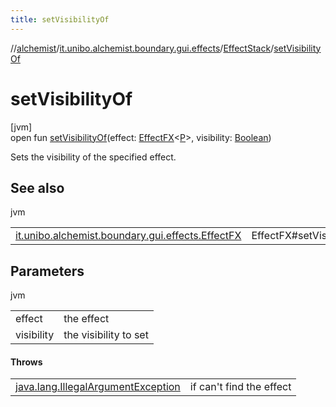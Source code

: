 ```yaml
---
title: setVisibilityOf
---
```

//[alchemist](../../../index.html)/[it.unibo.alchemist.boundary.gui.effects](../index.html)/[EffectStack](index.html)/[setVisibilityOf](set-visibility-of.html)



# setVisibilityOf



[jvm]\
open fun [setVisibilityOf](set-visibility-of.html)(effect: [EffectFX](../-effect-f-x/index.html)<[P](../../it.unibo.alchemist.boundary.monitor/-f-x-step-monitor/index.html)>, visibility: [Boolean](https://kotlinlang.org/api/latest/jvm/stdlib/kotlin/-boolean/index.html))



Sets the visibility of the specified effect.



## See also


jvm

| | |
|---|---|
| [it.unibo.alchemist.boundary.gui.effects.EffectFX](../-effect-f-x/set-visibility.html) | EffectFX#setVisibility(boolean) |



## Parameters


jvm

| | |
|---|---|
| effect | the effect |
| visibility | the visibility to set |



#### Throws


| | |
|---|---|
| [java.lang.IllegalArgumentException](https://docs.oracle.com/javase/8/docs/api/java/lang/IllegalArgumentException.html) | if can't find the effect |



